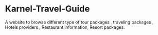 # Karnel-Travel-Guide
A website to browse different type of tour packages , traveling packages , Hotels providers , Restaurant information, Resort packages.
